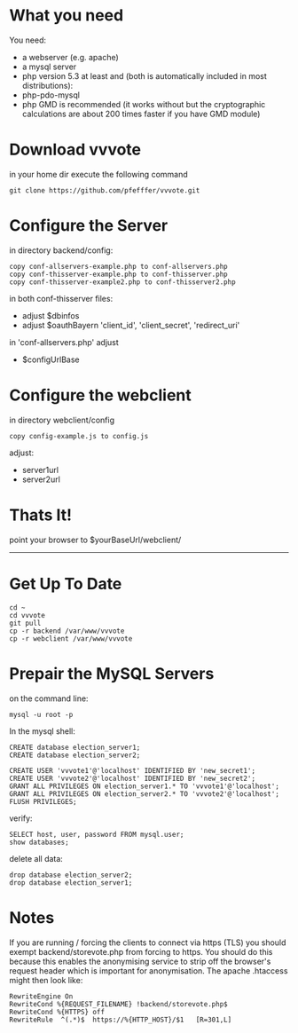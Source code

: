 What you need
=============
You need:

* a webserver (e.g. apache)
* a mysql server
* php version 5.3 at least and (both is automatically included in most distributions):
 * php-pdo-mysql
 * php GMD is recommended (it works without but the cryptographic calculations are about 200 times faster if you have GMD module)

Download vvvote
===============
in your home dir execute the following command

	git clone https://github.com/pfefffer/vvvote.git
 
 
Configure the Server
====================

in directory backend/config:

	copy conf-allservers-example.php to conf-allservers.php
	copy conf-thisserver-example.php to conf-thisserver.php
	copy conf-thisserver-example2.php to conf-thisserver2.php

in both conf-thisserver files:

* adjust $dbinfos 
* adjust $oauthBayern 'client_id', 'client_secret', 'redirect_uri'

in 'conf-allservers.php' adjust

* $configUrlBase


Configure the webclient
=======================

in directory webclient/config

	copy config-example.js to config.js

adjust:

* server1url
* server2url

Thats It!
=========
point your browser to 
$yourBaseUrl/webclient/


-----------------

Get Up To Date
==============
	cd ~
	cd vvvote
	git pull
	cp -r backend /var/www/vvvote
	cp -r webclient /var/www/vvvote

Prepair the MySQL Servers
=========================

on the command line:

	mysql -u root -p

In the mysql shell:

	CREATE database election_server1;
	CREATE database election_server2;

	CREATE USER 'vvvote1'@'localhost' IDENTIFIED BY 'new_secret1';
	CREATE USER 'vvvote2'@'localhost' IDENTIFIED BY 'new_secret2';
	GRANT ALL PRIVILEGES ON election_server1.* TO 'vvvote1'@'localhost';
	GRANT ALL PRIVILEGES ON election_server2.* TO 'vvvote2'@'localhost';
	FLUSH PRIVILEGES;

verify:

	SELECT host, user, password FROM mysql.user;
	show databases;

delete all data:

	drop database election_server2;
	drop database election_server1;
	
Notes
=====	
If you are running / forcing the clients to connect via https (TLS) you should exempt backend/storevote.php from forcing to https. 
You should do this because this enables the anonymising service to strip off the browser's request header which is important for anonymisation.
The apache .htaccess might then look like:

	RewriteEngine On
	RewriteCond %{REQUEST_FILENAME} !backend/storevote.php$
	RewriteCond %{HTTPS} off
	RewriteRule  ^(.*)$  https://%{HTTP_HOST}/$1   [R=301,L] 
